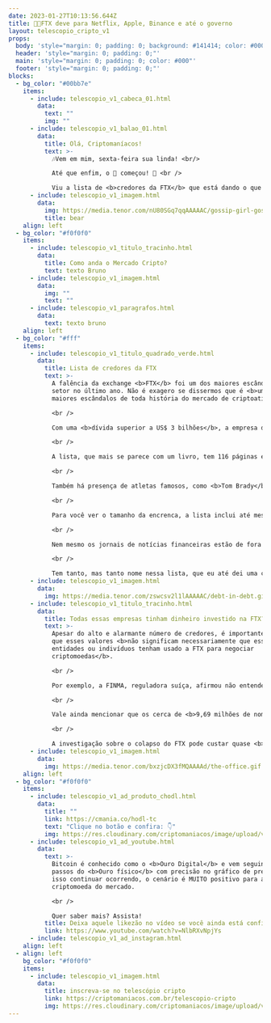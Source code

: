 ```yaml
---
date: 2023-01-27T10:13:56.644Z
title: 💸🫰FTX deve para Netflix, Apple, Binance e até o governo
layout: telescopio_cripto_v1
props:
  body: 'style="margin: 0; padding: 0; background: #141414; color: #000"'
  header: 'style="margin: 0; padding: 0;"'
  main: 'style="margin: 0; padding: 0; color: #000"'
  footer: 'style="margin: 0; padding: 0;"'
blocks:
  - bg_color: "#00bb7e"
    items:
      - include: telescopio_v1_cabeca_01.html
        data:
          text: ""
          img: ""
      - include: telescopio_v1_balao_01.html
        data:
          title: Olá, Criptomaníacos!
          text: >-
            🎶Vem em mim, sexta-feira sua linda! <br/>

            Até que enfim, o 🔭 começou! 🎵 <br />

            Viu a lista de <b>credores da FTX</b> que está dando o que falar? Longe de mim querer fazer fofoca, mas se você ler o Telescópio eu te conto tudo…
      - include: telescopio_v1_imagem.html
        data:
          img: https://media.tenor.com/nU80SGq7qqAAAAAC/gossip-girl-gossip.gif
          title: bear
    align: left
  - bg_color: "#f0f0f0"
    items:
      - include: telescopio_v1_titulo_tracinho.html
        data:
          title: Como anda o Mercado Cripto?
          text: texto Bruno
      - include: telescopio_v1_imagem.html
        data:
          img: ""
          text: ""
      - include: telescopio_v1_paragrafos.html
        data:
          text: texto bruno
    align: left
  - bg_color: "#fff"
    items:
      - include: telescopio_v1_titulo_quadrado_verde.html
        data:
          title: Lista de credores da FTX
          text: >-
            A falência da exchange <b>FTX</b> foi um dos maiores escândalos do
            setor no último ano. Não é exagero se dissermos que é <b>um dos
            maiores escândalos de toda história do mercado de criptoativos</b>.

            <br />

            Com uma <b>dívida superior a US$ 3 bilhões</b>, a empresa deixou muitos credores sem resposta. Recentemente, uma lista muito extensa de credores que esperam recuperar parte do dinheiro devido foi publicada pelo tribunal de falências dos Estados Unidos.

            <br />

            A lista, que mais se parece com um livro, tem 116 páginas e inclui nomes conhecidos da indústria, como <b>Coinbase</b> e <b>Binance</b>, bem como grandes empresas como <b>Amazon</b>, <b>Apple</b>, <b>LinkedIn</b> e <b>Netflix</b>. 

            <br />

            Também há presença de atletas famosos, como <b>Tom Brady</b>, jogador de futebol americano, e <b>David Ortiz</b>, famoso no beisebol. Esses esportistas foram alvo de uma ação coletiva por terem feito propaganda paga da empresa.

            <br />

            Para você ver o tamanho da encrenca, a lista inclui até mesmo <b>agências governamentais dos Estados Unidos</b>, como o IRS (serviço de receita do Governo Federal) e o FinCEN (Rede de Combate a Crimes Financeiros). Inclui ainda instituições do <b>governo das Bahamas</b>, que é o país onde a FTX operava. 

            <br />

            Nem mesmo os jornais de notícias financeiras estão de fora da lista, como o <b>Wall Street Journal</b> e <b>CoinDesk</b>.

            <br />

            Tem tanto, mas tanto nome nessa lista, que eu até dei uma conferida para ver se a FTX não tava devendo o pãozinho de café da manhã aqui na padaria da esquina.
      - include: telescopio_v1_imagem.html
        data:
          img: https://media.tenor.com/zswcsv2l1lAAAAAC/debt-in-debt.gif
      - include: telescopio_v1_titulo_tracinho.html
        data:
          title: Todas essas empresas tinham dinheiro investido na FTX?
          text: >-
            Apesar do alto e alarmante número de credores, é importante notar
            que esses valores <b>não significam necessariamente que essas
            entidades ou indivíduos tenham usado a FTX para negociar
            criptomoedas</b>. 

            <br />

            Por exemplo, a FINMA, reguladora suíça, afirmou não entender por que sua entidade estaria na lista. Já a Coindesk alega que está na lista por "razões técnicas" sobre um patrocínio de podcast assinado no outono que nunca foi executado.

            <br />

            Vale ainda mencionar que os cerca de <b>9,69 milhões de nomes de clientes</b> da FTX que acusam terem sido lesados pela exchange não estão neste livro de credores.

            <br />

            A investigação sobre o colapso do FTX pode custar quase <b>US$ 100 milhões</b>. Ainda assim, é importante que a verdade sobre o que aconteceu com o FTX seja desvendada, para que os credores possam recuperar seu dinheiro e para que o setor de criptomoedas possa seguir em frente sem pendências sobre este triste capítulo do mercado.
      - include: telescopio_v1_imagem.html
        data:
          img: https://media.tenor.com/bxzjcDX3fMQAAAAd/the-office.gif
    align: left
  - bg_color: "#f0f0f0"
    items:
      - include: telescopio_v1_ad_produto_chodl.html
        data:
          title: ""
          link: https://cmania.co/hodl-tc
          text: "Clique no botão e confira: 👇"
          img: https://res.cloudinary.com/criptomaniacos/image/upload/v1661372975/telescopio/produtos/logo_carteira_hodl_mhzjq6.png
      - include: telescopio_v1_ad_youtube.html
        data:
          text: >-
            Bitcoin é conhecido como o <b>Ouro Digital</b> e vem seguindo os
            passos do <b>Ouro físico</b> com precisão no gráfico de preços. Se
            isso continuar ocorrendo, o cenário é MUITO positivo para a maior
            criptomoeda do mercado.

            <br />

            Quer saber mais? Assista!
          title: Deixa aquele likezão no vídeo se você ainda está confiante no BTC!
          link: https://www.youtube.com/watch?v=NlbRXvNpjYs
      - include: telescopio_v1_ad_instagram.html
    align: left
  - align: left
    bg_color: "#f0f0f0"
    items:
      - include: telescopio_v1_imagem.html
        data:
          title: inscreva-se no telescópio cripto
          link: https://criptomaniacos.com.br/telescopio-cripto
          img: https://res.cloudinary.com/criptomaniacos/image/upload/v1662133224/telescopio/inscreva-se-telescopio.png
---
```

